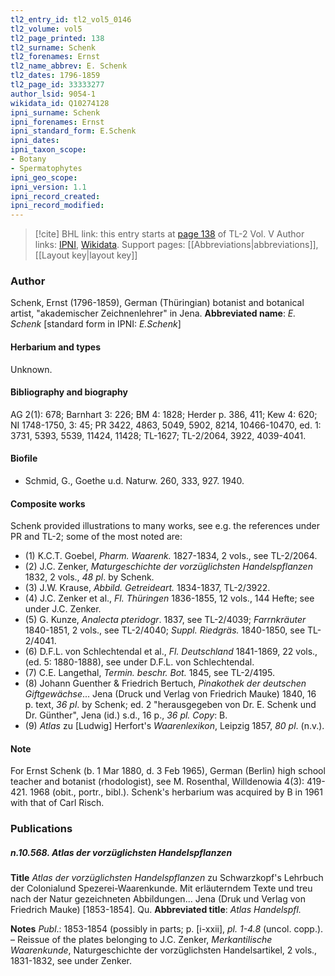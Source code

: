 ```yaml
---
tl2_entry_id: tl2_vol5_0146
tl2_volume: vol5
tl2_page_printed: 138
tl2_surname: Schenk
tl2_forenames: Ernst
tl2_name_abbrev: E. Schenk
tl2_dates: 1796-1859
tl2_page_id: 33333277
author_lsid: 9054-1
wikidata_id: Q10274128
ipni_surname: Schenk
ipni_forenames: Ernst
ipni_standard_form: E.Schenk
ipni_dates: 
ipni_taxon_scope: 
- Botany
- Spermatophytes
ipni_geo_scope: 
ipni_version: 1.1
ipni_record_created: 
ipni_record_modified:
---
```


> [!cite] BHL link: this entry starts at [page 138](https://www.biodiversitylibrary.org/page/33333277) of TL-2 Vol. V
> Author links: [IPNI](https://www.ipni.org/a/9054-1), [Wikidata](https://www.wikidata.org/wiki/Q10274128). Support pages: [[Abbreviations|abbreviations]], [[Layout key|layout key]]

### Author

Schenk, Ernst (1796-1859), German (Thüringian) botanist and botanical artist, "akademischer Zeichnenlehrer" in Jena. 
**Abbreviated name**: *E. Schenk* \[standard form in IPNI: *E.Schenk*\]

#### Herbarium and types

Unknown.

#### Bibliography and biography

AG 2(1): 678; Barnhart 3: 226; BM 4: 1828; Herder p. 386, 411; Kew 4: 620; NI 1748-1750, 3: 45; PR 3422, 4863, 5049, 5902, 8214, 10466-10470, ed. 1: 3731, 5393, 5539, 11424, 11428; TL-1627; TL-2/2064, 3922, 4039-4041.

#### Biofile

- Schmid, G., Goethe u.d. Naturw. 260, 333, 927. 1940.

#### Composite works

Schenk provided illustrations to many works, see e.g. the references under PR and TL-2; some of the most noted are:
- (1) K.C.T. Goebel, *Pharm. Waarenk.* 1827-1834, 2 vols., see TL-2/2064.
- (2) J.C. Zenker, *Maturgeschichte der vorzüglichsten Handelspflanzen* 1832, 2 vols., *48 pl*. by Schenk.
- (3) J.W. Krause, *Abbild. Getreideart.* 1834-1837, TL-2/3922.
- (4) J.C. Zenker et al., *Fl. Thüringen* 1836-1855, 12 vols., 144 Hefte; see under J.C. Zenker.
- (5) G. Kunze, *Analecta pteridogr*. 1837, see TL-2/4039; *Farrnkräuter* 1840-1851, 2 vols., see TL-2/4040; *Suppl. Riedgräs.* 1840-1850, see TL-2/4041.
- (6) D.F.L. von Schlechtendal et al., *Fl. Deutschland* 1841-1869, 22 vols., (ed. 5: 1880-1888), see under D.F.L. von Schlechtendal.
- (7) C.E. Langethal, *Termin. beschr. Bot.* 1845, see TL-2/4195.
- (8) Johann Guenther & Friedrich Bertuch, *Pinakothek der deutschen Giftgewächse*... Jena (Druck und Verlag von Friedrich Mauke) 1840, 16 p. text, *36 pl*. by Schenk; ed. 2 "herausgegeben von Dr. E. Schenk und Dr. Günther", Jena (id.) s.d., 16 p., *36 pl. Copy*: B.
- (9) *Atlas* zu \[Ludwig\] Herfort's *Waarenlexikon*, Leipzig 1857, *80 pl*. (n.v.).

#### Note

For Ernst Schenk (b. 1 Mar 1880, d. 3 Feb 1965), German (Berlin) high school teacher and botanist (rhodologist), see M. Rosenthal, Willdenowia 4(3): 419-421. 1968 (obit., portr., bibl.). Schenk's herbarium was acquired by B in 1961 with that of Carl Risch.

### Publications

##### n.10.568. Atlas der vorzüglichsten Handelspflanzen

**Title**
*Atlas der vorzüglichsten Handelspflanzen* zu Schwarzkopf's Lehrbuch der Colonialund Spezerei-Waarenkunde. Mit erläuterndem Texte und treu nach der Natur gezeichneten Abbildungen... Jena (Druk und Verlag von Friedrich Mauke) \[1853-1854\]. Qu.
**Abbreviated title**: *Atlas Handelspfl.*

**Notes**
*Publ*.: 1853-1854 (possibly in parts; p. \[i-xxii\], *pl. 1-4.8* (uncol. copp.). – Reissue of the plates belonging to J.C. Zenker, *Merkantilische Waarenkunde*, Naturgeschichte der vorzüglichsten Handelsartikel, 2 vols., 1831-1832, see under Zenker.

